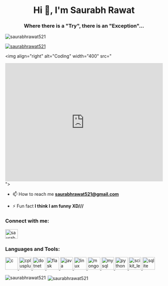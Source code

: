 <h1 align="center">Hi 👋, I'm Saurabh Rawat</h1>
<h3 align="center">Where there is a "Try", there is an "Exception"...</h3>

<p align="left"> <img src="https://komarev.com/ghpvc/?username=saurabhrawat521&label=Profile%20views&color=0e75b6&style=flat" alt="saurabhrawat521" /> </p>

<p align="left"> <a href="https://github.com/ryo-ma/github-profile-trophy"><img src="https://github-profile-trophy.vercel.app/?username=saurabhrawat521" alt="saurabhrawat521" /></a> </p>

<img align="right" alt="Coding" width="400" src="<div style="max-width: 800px;"><div style="left: 0; width: 100%; height: 0; position: relative; padding-bottom: 75%;"><iframe src="https://dribbble.com/shots/7098513-TED-ED-Mind-Uploading/player" style="border: 0; top: 0; left: 0; width: 100%; height: 100%; position: absolute;" allowfullscreen scrolling="no" allow="encrypted-media"></iframe></div></div>">

- 📫 How to reach me **saurabhrawat521@gmail.com**

- ⚡ Fun fact **I think I am funny XD///**

<h3 align="left">Connect with me:</h3>
<p align="left">
<a href="https://linkedin.com/in/saurabhrawat521@gmail.com" target="blank"><img align="center" src="https://cdn.jsdelivr.net/npm/simple-icons@3.0.1/icons/linkedin.svg" alt="saurabhrawat521@gmail.com" height="30" width="40" /></a>
</p>

<h3 align="left">Languages and Tools:</h3>
<p align="left"> <a href="https://www.cprogramming.com/" target="_blank"> <img src="https://devicons.github.io/devicon/devicon.git/icons/c/c-original.svg" alt="c" width="40" height="40"/> </a> <a href="https://www.w3schools.com/cpp/" target="_blank"> <img src="https://devicons.github.io/devicon/devicon.git/icons/cplusplus/cplusplus-original.svg" alt="cplusplus" width="40" height="40"/> </a> <a href="https://dotnet.microsoft.com/" target="_blank"> <img src="https://devicons.github.io/devicon/devicon.git/icons/dot-net/dot-net-original-wordmark.svg" alt="dotnet" width="40" height="40"/> </a> <a href="https://flask.palletsprojects.com/" target="_blank"> <img src="https://www.vectorlogo.zone/logos/pocoo_flask/pocoo_flask-icon.svg" alt="flask" width="40" height="40"/> </a> <a href="https://www.java.com" target="_blank"> <img src="https://devicons.github.io/devicon/devicon.git/icons/java/java-original-wordmark.svg" alt="java" width="40" height="40"/> </a> <a href="https://www.linux.org/" target="_blank"> <img src="https://devicons.github.io/devicon/devicon.git/icons/linux/linux-original.svg" alt="linux" width="40" height="40"/> </a> <a href="https://www.mongodb.com/" target="_blank"> <img src="https://devicons.github.io/devicon/devicon.git/icons/mongodb/mongodb-original-wordmark.svg" alt="mongodb" width="40" height="40"/> </a> <a href="https://www.mysql.com/" target="_blank"> <img src="https://devicons.github.io/devicon/devicon.git/icons/mysql/mysql-original-wordmark.svg" alt="mysql" width="40" height="40"/> </a> <a href="https://www.python.org" target="_blank"> <img src="https://devicons.github.io/devicon/devicon.git/icons/python/python-original.svg" alt="python" width="40" height="40"/> </a> <a href="https://scikit-learn.org/" target="_blank"> <img src="https://upload.wikimedia.org/wikipedia/commons/0/05/Scikit_learn_logo_small.svg" alt="scikit_learn" width="40" height="40"/> </a> <a href="https://www.sqlite.org/" target="_blank"> <img src="https://www.vectorlogo.zone/logos/sqlite/sqlite-icon.svg" alt="sqlite" width="40" height="40"/> </a> </p>

<p><img align="left" src="https://github-readme-stats.vercel.app/api/top-langs?username=saurabhrawat521&show_icons=true&locale=en&layout=compact" alt="saurabhrawat521" /></p>

<p>&nbsp;<img align="center" src="https://github-readme-stats.vercel.app/api?username=saurabhrawat521&show_icons=true&locale=en" alt="saurabhrawat521" /></p>
